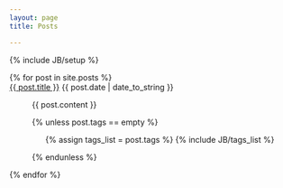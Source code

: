 ```yaml
---
layout: page
title: Posts

---
```

{% include JB/setup %}

<dl class="posts">
  {% for post in site.posts %}
    <dt><div><a href="{{ BASE_PATH }}{{ post.url }}">{{ post.title }}</a>
    <span>{{ post.date | date_to_string }}</span>
    </div></dt><dd><p>{{ post.content }}</p>
    <p>
    {% unless post.tags == empty %}
      <ul class="tag_vertical">
      {% assign tags_list = post.tags %}
      {% include JB/tags_list %}
      </ul>
    {% endunless %}
    </p></dd>
  {% endfor %}
</dl>



